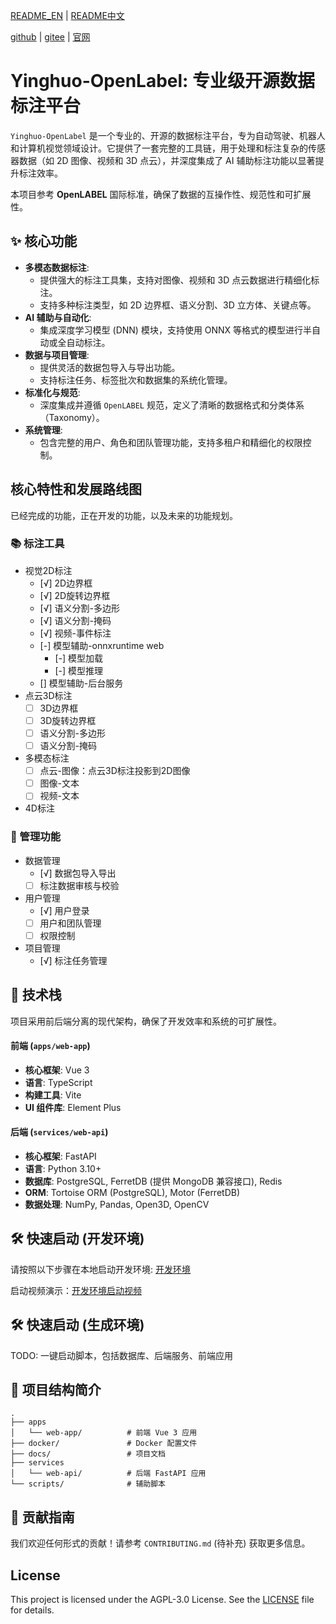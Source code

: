 
[README_EN](README_EN.md) | [README中文](README.md)

[github](https://github.com/geluzhiwei/yinghuo-openlabel) | [gitee](https://gitee.com/gerwee/yinghuo) | [官网](https://www.geluzhiwei.com/) 

# Yinghuo-OpenLabel: 专业级开源数据标注平台

`Yinghuo-OpenLabel` 是一个专业的、开源的数据标注平台，专为自动驾驶、机器人和计算机视觉领域设计。它提供了一套完整的工具链，用于处理和标注复杂的传感器数据（如 2D 图像、视频和 3D 点云），并深度集成了 AI 辅助标注功能以显著提升标注效率。

本项目参考 **OpenLABEL** 国际标准，确保了数据的互操作性、规范性和可扩展性。

## ✨ 核心功能

*   **多模态数据标注**:
    *   提供强大的标注工具集，支持对图像、视频和 3D 点云数据进行精细化标注。
    *   支持多种标注类型，如 2D 边界框、语义分割、3D 立方体、关键点等。
*   **AI 辅助与自动化**:
    *   集成深度学习模型 (DNN) 模块，支持使用 ONNX 等格式的模型进行半自动或全自动标注。
*   **数据与项目管理**:
    *   提供灵活的数据包导入与导出功能。
    *   支持标注任务、标签批次和数据集的系统化管理。
*   **标准化与规范**:
    *   深度集成并遵循 `OpenLABEL` 规范，定义了清晰的数据格式和分类体系（Taxonomy）。
*   **系统管理**:
    *   包含完整的用户、角色和团队管理功能，支持多租户和精细化的权限控制。

##  核心特性和发展路线图
已经完成的功能，正在开发的功能，以及未来的功能规划。
### 📚 标注工具
- 视觉2D标注
    * [√] 2D边界框
    * [√] 2D旋转边界框
    * [√] 语义分割-多边形
    * [√] 语义分割-掩码
    * [√] 视频-事件标注
    * [-] 模型辅助-onnxruntime web
        * [-] 模型加载
        * [-] 模型推理
    * [] 模型辅助-后台服务
- 点云3D标注
    * [ ] 3D边界框
    * [ ] 3D旋转边界框
    * [ ] 语义分割-多边形
    * [ ] 语义分割-掩码
- 多模态标注
    * [ ] 点云-图像：点云3D标注投影到2D图像
    * [ ] 图像-文本
    * [ ] 视频-文本
- 4D标注

### 🔧 管理功能

- 数据管理
    * [√] 数据包导入导出
    * [ ] 标注数据审核与校验
- 用户管理
    * [√] 用户登录
    * [ ] 用户和团队管理
    * [ ] 权限控制
- 项目管理
    * [√] 标注任务管理

## 🚀 技术栈

项目采用前后端分离的现代架构，确保了开发效率和系统的可扩展性。

#### 前端 (`apps/web-app`)

*   **核心框架**: Vue 3
*   **语言**: TypeScript
*   **构建工具**: Vite
*   **UI 组件库**: Element Plus

#### 后端 (`services/web-api`)

*   **核心框架**: FastAPI
*   **语言**: Python 3.10+
*   **数据库**: PostgreSQL, FerretDB (提供 MongoDB 兼容接口), Redis
*   **ORM**: Tortoise ORM (PostgreSQL), Motor (FerretDB)
*   **数据处理**: NumPy, Pandas, Open3D, OpenCV

## 🛠️ 快速启动 (开发环境)

请按照以下步骤在本地启动开发环境: [开发环境](docs/dev/start.md)

启动视频演示：[开发环境启动视频](https://www.bilibili.com/video/BV1thJdzMEN6/?spm_id_from=333.1365.list.card_archive.click&vd_source=4262e24d5d41e600eb592442d23fc63e)

## 🛠️ 快速启动 (生成环境)
TODO: 一键启动脚本，包括数据库、后端服务、前端应用

## 📂 项目结构简介

```
.
├── apps
│   └── web-app/          # 前端 Vue 3 应用
├── docker/               # Docker 配置文件
├── docs/                 # 项目文档
├── services
│   └── web-api/          # 后端 FastAPI 应用
└── scripts/              # 辅助脚本
```

## 🤝 贡献指南

我们欢迎任何形式的贡献！请参考 `CONTRIBUTING.md` (待补充) 获取更多信息。

## License

This project is licensed under the AGPL-3.0 License. See the [LICENSE](LICENSE) file for details.
